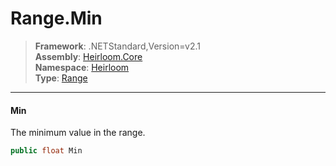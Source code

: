 # Range.Min

> **Framework**: .NETStandard,Version=v2.1  
> **Assembly**: [Heirloom.Core][0]  
> **Namespace**: [Heirloom][0]  
> **Type**: [Range][1]  

--------------------------------------------------------------------------------

#### Min

The minimum value in the range.

```cs
public float Min
```

[0]: ..\Heirloom.Core.md
[1]: Heirloom.Range.md
